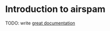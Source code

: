 # Introduction to airspam

TODO: write [great documentation](http://jacobian.org/writing/great-documentation/what-to-write/)

